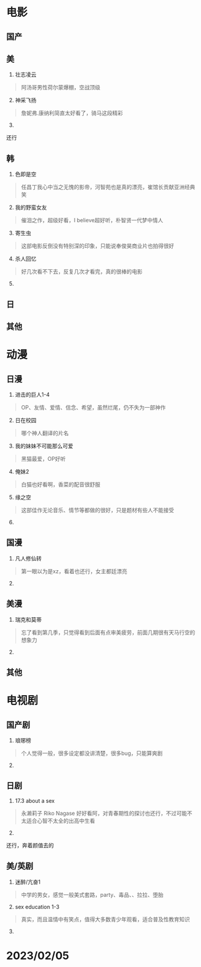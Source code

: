 # 电影
## 国产

## 美
1. 壮志凌云
> 阿汤哥男性荷尔蒙爆棚，空战顶级
2. 神采飞扬
> 詹妮弗.康纳利简直太好看了，骑马这段精彩
3. 


还行
> 

## 韩
1. 色即是空
> 任昌丁我心中当之无愧的影帝，河智苑也是真的漂亮，崔馆长贡献亚洲经典笑
2. 我的野蛮女友
> 催泪之作，超级好看，I believe超好听，朴智贤一代梦中情人
3. 寄生虫
> 这部电影反倒没有特别深的印象，只能说奉俊昊商业片也拍得很好
4. 杀人回忆
> 好几次看不下去，反复几次才看完，真的很棒的电影
5. 


## 日

## 其他


# 动漫

## 日漫
1. 进击的巨人1-4
> OP、友情、爱情、信念、希望，虽然烂尾，仍不失为一部神作
2. 日在校园
> 哪个神人翻译的片名
3. 我的妹妹不可能那么可爱
> 黑猫最爱，OP好听
4. 俺妹2
> 白猫也好看啊，香菜的配音很舒服
5. 缘之空
> 这部佳作无论音乐、情节等都做的很好，只是题材有些人不能接受
6. 

## 国漫
1. 凡人修仙转
> 第一眼以为是xz，看着也还行，女主都廷漂亮
2. 

## 美漫
1. 瑞克和莫蒂
> 忘了看到第几季，只觉得看到后面有点审美疲劳，前面几期很有天马行空的想象力
2. 

## 其他

# 电视剧

## 国产剧
1. 琅琊榜
> 个人觉得一般，很多设定都没讲清楚，很多bug，只能算爽剧
2. 


## 日剧
1. 17.3 about a sex 
> 永濑莉子 Riko Nagase 好好看阿，对青春期性的探讨也还行，不过可能不太适合心智不太全的出高中生看
2. 

还行，奔着颜值去的


## 美/英剧

1. 迷醉/亢奋1
> 中学的男女，感觉一般美式套路，party、毒品、、拉拉、堕胎
2. sex education 1-3
> 真实，而且温情中有笑点，值得大多数青少年观看，适合普及性教育知识
3. 


# 2023/02/05


